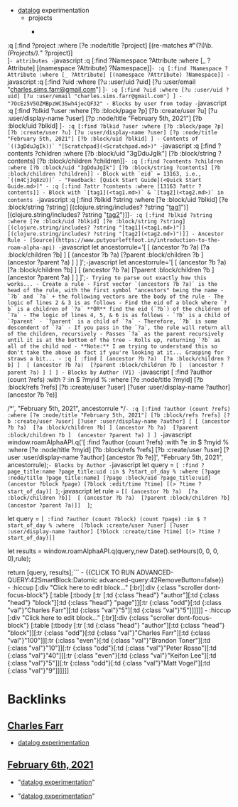 - [datalog](<datalog.md>) experimentation
    - projects
        - ```javascript
:q [:find ?project
	:where 
    	[?e :node/title ?project]
		[(re-matches #"(?i)\b.*(Projects/).*" ?project)]	  
	]```
    - attributes
        - ```javascript
:q [:find ?Namespace ?Attribute
 :where [_ ?Attribute]
[(namespace ?Attribute) ?Namespace]]```
            - :q [:find ?Namespace ?Attribute
 :where [_ ?Attribute]
[(namespace ?Attribute) ?Namespace]]
        - ```javascript
:q [:find ?uid
:where
    [?u :user/uid ?uid]
	[?u :user/email "charles.sims.farr@gmail.com"]
   ]```
            - :q [:find ?uid
:where
    [?u :user/uid ?uid]
	[?u :user/email "charles.sims.farr@gmail.com"]
   ]
            - "7OcEz5V5OZMBpzWC3Swh4jecQF32"
    - Blocks by user from today
        - ```javascript
:q [:find ?blkid ?user
   	:where
   	[?b :block/page ?p]
	[?b	:create/user ?u]
	[?u :user/display-name ?user]
	[?p :node/title "February 5th, 2021"]
	[?b	:block/uid ?blkid]
   ]```
            - :q [:find ?blkid ?user
   	:where
   	[?b :block/page ?p]
	[?b	:create/user ?u]
	[?u :user/display-name ?user]
	[?p :node/title "February 5th, 2021"]
	[?b	:block/uid ?blkid]
   ]
    - Contents of `((3gDduJgIk))` "[Scratchpad](<Scratchpad.md>)"
        - ```javascript
:q [:find ?contents ?children
   	:where
   	[?b :block/uid "3gDduJgIk"]
	[?b :block/string ?contents]
	[?b :block/children ?children]]```
            - :q [:find ?contents ?children
   	:where
   	[?b :block/uid "3gDduJgIk"]
	[?b :block/string ?contents]
	[?b :block/children ?children]]
        - Block with `eid` = 13163, i.e., `((m4CjJq8zU))`
            - "Feedback: [Quick Start Guide](<Quick Start Guide.md>)"
            - :q [:find ?attr ?contents
:where
[13163 ?attr ?contents]]
        - Block with `[tag1](<tag1.md>)` & `[tag2](<tag2.md>)` in contents
            - ```javascript
:q [:find ?blkid ?string
   :where
    [?e :block/uid ?blkid]
   	[?e :block/string ?string]
	[(clojure.string/includes? ?string "[tag1](<tag1.md>)")]
	[(clojure.string/includes? ?string "[tag2](<tag2.md>)")]]```
                - :q [:find ?blkid ?string
   :where
    [?e :block/uid ?blkid]
   	[?e :block/string ?string]
	[(clojure.string/includes? ?string "[tag1](<tag1.md>)")]
	[(clojure.string/includes? ?string "[tag2](<tag2.md>)")]]
    - Ancestor Rule
        - [Source](https://www.putyourleftfoot.in/introduction-to-the-roam-alpha-api)
        - ```javascript
let ancestorrule='[ [ (ancestor ?b ?a) [?a :block/children ?b] ] [ (ancestor ?b ?a) [?parent :block/children ?b ] (ancestor ?parent ?a) ] ] ]';```
        - ```javascript
let ancestorrule='[ 
                   [ (ancestor ?b ?a) 
                        [?a :block/children ?b] ] 
                   [ (ancestor ?b ?a) 
                        [?parent :block/children ?b ] 
                        (ancestor ?parent ?a) ] ] ]';```
        - Trying to parse out exactly how this works...
            - Create a rule
                - First vector `(ancestors ?b ?a)` is the head of the rule, with the first symbol "ancestors" being the name
                    - `?b` and `?a` + the following vectors are the body of the rule
                - The logic of lines 2 & 3 is as follows
                    - Find the eid of a block where `?b` is a children of `?a` **OR** find the eid (`?b`) of the children of `?a`
                - The logic of lines 4, 5, & 6 is as follows
                    - `?b` is a child of `?parent`
                    - `?parent` is a child of `?a`
                    - Therefore, `?b` is some descendent of `?a`
                    - If you pass in the `?a`, the rule will return all of the children, recursively
                        - Passes `?a` as the parent recursively until it is at the bottom of the tree
                        - Rolls up, returning `?b` as all of the child nod
                    - **Note:** I am trying to understand this so don't take the above as fact if you're looking at it... Grasping for straws a bit...
            - :q [ :find
                  [ (ancestor ?b ?a) 
                        [?a :block/children ?b] ] 
                   [ (ancestor ?b ?a) 
                        [?parent :block/children ?b ] 
                        (ancestor ?parent ?a) ] ] ]
    - Blocks by Author (V1)
        - ```javascript
[ :find ?author (count ?refs)
	:with ?
    :in $ ?myid %
    :where 
    	[?e :node/title ?myid] 
    	[?b :block/refs ?refs] 
        [?b :create/user ?user]
        [?user :user/display-name ?author]
        (ancestor ?b ?e)]


/*', "February 5th, 2021", ancestorrule */```
            - :q [:find ?author (count ?refs)
    :where
    [?e :node/title "February 5th, 2021"]
    [?b :block/refs ?refs]
    [?b :create/user ?user]
    [?user :user/display-name ?author]
    [
      [ (ancestor ?b ?a) 
         [?a :block/children ?b] ]
      (ancestor ?b ?a) 
       	[?parent :block/children ?b ] 
       (ancestor ?parent ?a) ]
]
        - ```javascript
window.roamAlphaAPI.q('[ :find ?author (count ?refs) :with ?e :in $ ?myid % :where [?e :node/title ?myid] [?b :block/refs ?refs] [?b :create/user ?user] [?user :user/display-name ?author] (ancestor ?b ?e)]', "February 5th, 2021", ancestorrule);```
    - Blocks by Author
        - ```javascript
let query = `[
  :find ?page_title:name ?page_title:uid
  :in $ ?start_of_day %
  :where
  [?page :node/title ?page_title:name]
  [?page :block/uid ?page_title:uid]
  (ancestor ?block ?page)
  [?block :edit/time ?time]
  [(> ?time ?start_of_day)]
]`;```
        - ```javascript
let rule = `[[ (ancestor ?b ?a) 
             [?a :block/children ?b]] 
             [ (ancestor ?b ?a) 
             [?parent :block/children ?b] 
             (ancestor ?parent ?a)]] 
		    ]`;

let query = `[
	:find ?author (count ?block) (count ?page)
    :in $ ?start_of_day %
    :where 
        [?block :create/user ?user]
        [?user :user/display-name ?author]
  		[?block :create/time ?time]
  		[(> ?time ?start_of_day)]]`

let results = window.roamAlphaAPI.q(query,new Date().setHours(0, 0, 0, 0),rule);

return [query, results];```
            - {{CLICK TO RUN ADVANCED-QUERY:42SmartBlock:Datomic advanced-query:42RemoveButton=false}}   
                - :hiccup [:div "Click here to edit block..." [:br][:div {:class "scroller dont-focus-block"}  [:table [:tbody [:tr [:td {:class "head"} "author"][:td {:class "head"} "block"][:td {:class "head"} "page"]][:tr {:class "odd"}[:td {:class "val"}"Charles Farr"][:td {:class "val"}"5"][:td {:class "val"}"5"]]]]]]
                - :hiccup [:div "Click here to edit block..." [:br][:div {:class "scroller dont-focus-block"}  [:table [:tbody [:tr [:td {:class "head"} "author"][:td {:class "head"} "block"]][:tr {:class "odd"}[:td {:class "val"}"Charles Farr"][:td {:class "val"}"100"]][:tr {:class "even"}[:td {:class "val"}"Brandon Toner"][:td {:class "val"}"10"]][:tr {:class "odd"}[:td {:class "val"}"Peter Rosso"][:td {:class "val"}"40"]][:tr {:class "even"}[:td {:class "val"}"Keifon Lee"][:td {:class "val"}"5"]][:tr {:class "odd"}[:td {:class "val"}"Matt Vogel"][:td {:class "val"}"9"]]]]]]

# Backlinks
## [Charles Farr](<Charles Farr.md>)
- [datalog experimentation](<datalog experimentation.md>)

## [February 6th, 2021](<February 6th, 2021.md>)
- "[datalog experimentation](<datalog experimentation.md>)"

- "[datalog experimentation](<datalog experimentation.md>)"

